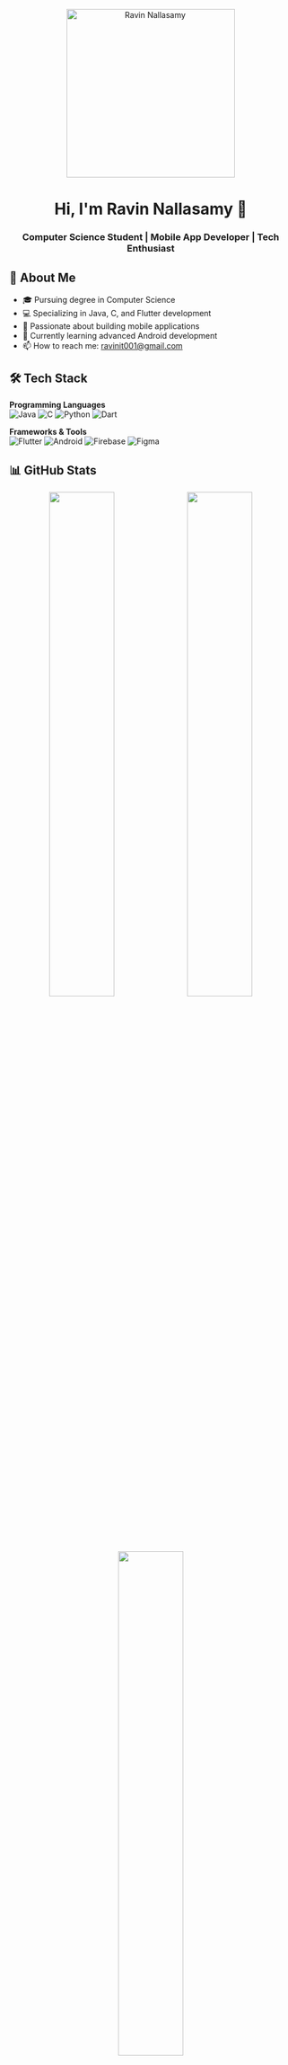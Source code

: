 <p align="center">
  <img src="https://github.com/ravinnallasamy/ravinnallasamy/assets/165783304/dc6aba4b-8791-4542-9b73-c857ef544ee5" alt="Ravin Nallasamy" width="300">
</p>

<h1 align="center">Hi, I'm Ravin Nallasamy 👋</h1>
<h3 align="center">Computer Science Student | Mobile App Developer | Tech Enthusiast</h3>

## 🔭 About Me

- 🎓 Pursuing degree in Computer Science
- 💻 Specializing in Java, C, and Flutter development
- 📱 Passionate about building mobile applications
- 🌱 Currently learning advanced Android development
- 📫 How to reach me: ravinit001@gmail.com

## 🛠️ Tech Stack

**Programming Languages**  
![Java](https://img.shields.io/badge/java-%23ED8B00.svg?style=for-the-badge&logo=openjdk&logoColor=white)
![C](https://img.shields.io/badge/c-%2300599C.svg?style=for-the-badge&logo=c&logoColor=white)
![Python](https://img.shields.io/badge/python-3670A0?style=for-the-badge&logo=python&logoColor=ffdd54)
![Dart](https://img.shields.io/badge/dart-%230175C2.svg?style=for-the-badge&logo=dart&logoColor=white)

**Frameworks & Tools**  
![Flutter](https://img.shields.io/badge/Flutter-%2302569B.svg?style=for-the-badge&logo=Flutter&logoColor=white)
![Android](https://img.shields.io/badge/Android-3DDC84?style=for-the-badge&logo=android&logoColor=white)
![Firebase](https://img.shields.io/badge/Firebase-039BE5?style=for-the-badge&logo=Firebase&logoColor=white)
![Figma](https://img.shields.io/badge/figma-%23F24E1E.svg?style=for-the-badge&logo=figma&logoColor=white)

## 📊 GitHub Stats

<p align="center">
  <img width="48%" src="https://github-readme-stats.vercel.app/api?username=RAVINNALLASAMY&show_icons=true&theme=dark" />
  <img width="48%" src="https://github-readme-streak-stats.herokuapp.com/?user=RAVINNALLASAMY&theme=dark" />
</p>

<p align="center">
  <img width="48%" src="https://github-readme-stats.vercel.app/api/top-langs/?username=RAVINNALLASAMY&layout=compact&theme=dark" />
</p>

## 🌐 Connect With Me

[![LinkedIn](https://img.shields.io/badge/LinkedIn-0077B5?style=for-the-badge&logo=linkedin&logoColor=white)](https://www.linkedin.com/in/ravin-n-a8b336258/)
[![Gmail](https://img.shields.io/badge/Gmail-D14836?style=for-the-badge&logo=gmail&logoColor=white)](mailto:ravinit001@gmail.com)
[![Twitter](https://img.shields.io/badge/Twitter-1DA1F2?style=for-the-badge&logo=twitter&logoColor=white)](https://x.com/@Ravinnallasamy)

## 🏆 GitHub Trophies

<p align="center"> 
  <img src="https://github-profile-trophy.vercel.app/?username=RAVINNALLASAMY&theme=onedark&no-frame=true&no-bg=true&margin-w=4" alt="RAVINNALLASAMY" />
</p>

<p align="center">
  <img src="https://quotes-github-readme.vercel.app/api?type=horizontal&theme=dark" alt="Random Dev Quote" />
</p>
